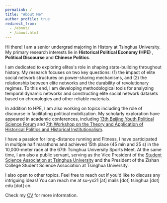 ```yaml
---
permalink: /
title: "About Me"
author_profile: true
redirect_from: 
  - /about/
  - /about.html
---
```


Hi there! I am a senior undergrad majoring in History at Tsinghua University. My primary research interests lie in **Historical Political Economy (HPE)** , **Political Discourse** and **Chinese Politics**. 

I am dedicated to exploring elites's role in shaping state-building throughout history. My research focuses on two key questions: (1) the impact of elite social network structures on power-sharing mechanisms, and (2) the relationship between elite networks and the durability of revolutionary regimes. To this end, I am developing methodological tools for analyzing temporal dynamic networks and constructing elite social network datasets based on chronologies and other reliable materials.

In addition to HPE, I am also working on topics including the role of discourse in facilitating political mobilization. My scholarly exploration have appeared in academic conferences, including [13th Beijing Youth Political Science Forum](https://news.cupl.edu.cn/info/1012/40469.htm) and [7th Workshop on the Theory and Application of Historical Politics and Historical Institutionalism](https://www.cssn.cn/lsx/slcz/202404/t20240423_5747605.shtml). 

I have a passion for long-distance running and Fitness, I have participated in multiple half marathons and achieved 15th place (45 min and 25 s) in the 10,000-meter race at the 67th Tsinghua University Sports Meet. At the same time, I am also a public servant, serving as the Vice President of the [Student Science Association at Tsinghua University](https://www.tsinghua.edu.cn/xtw/sdfg/xskxjsxhd.htm) and the President of the Zishan College Student Science Association at Tsinghua University.

I also open to other topics. Feel free to reach out if you'd like to discuss any intriguing ideas! You can reach me at su-yx21 [at] mails [dot] tsinghua [dot] edu [dot] cn.

Check my [CV](https://yuxuan-thu.github.io/files/cv.pdf) for more information.